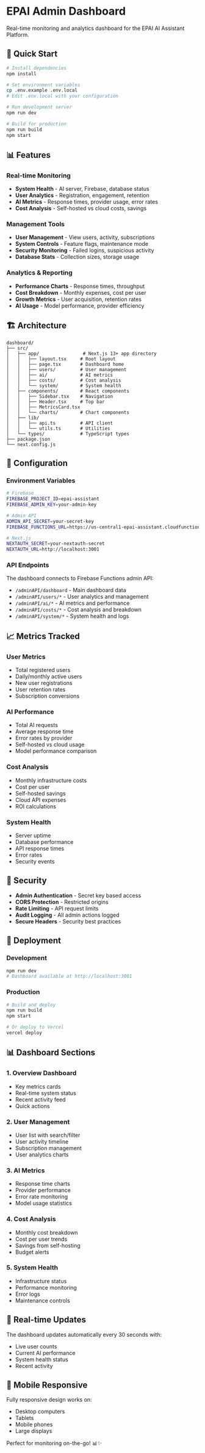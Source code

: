 # EPAI Admin Dashboard

Real-time monitoring and analytics dashboard for the EPAI AI Assistant Platform.

## 🚀 Quick Start

```bash
# Install dependencies
npm install

# Set environment variables
cp .env.example .env.local
# Edit .env.local with your configuration

# Run development server
npm run dev

# Build for production
npm run build
npm start
```

## 📊 Features

### Real-time Monitoring
- **System Health** - AI server, Firebase, database status
- **User Analytics** - Registration, engagement, retention
- **AI Metrics** - Response times, provider usage, error rates
- **Cost Analysis** - Self-hosted vs cloud costs, savings

### Management Tools
- **User Management** - View users, activity, subscriptions
- **System Controls** - Feature flags, maintenance mode
- **Security Monitoring** - Failed logins, suspicious activity
- **Database Stats** - Collection sizes, storage usage

### Analytics & Reporting
- **Performance Charts** - Response times, throughput
- **Cost Breakdown** - Monthly expenses, cost per user
- **Growth Metrics** - User acquisition, retention rates
- **AI Usage** - Model performance, provider efficiency

## 🏗️ Architecture

```
dashboard/
├── src/
│   ├── app/                # Next.js 13+ app directory
│   │   ├── layout.tsx     # Root layout
│   │   ├── page.tsx       # Dashboard home
│   │   ├── users/         # User management
│   │   ├── ai/            # AI metrics
│   │   ├── costs/         # Cost analysis
│   │   └── system/        # System health
│   ├── components/        # React components
│   │   ├── Sidebar.tsx    # Navigation
│   │   ├── Header.tsx     # Top bar
│   │   ├── MetricsCard.tsx
│   │   └── charts/        # Chart components
│   ├── lib/
│   │   ├── api.ts         # API client
│   │   └── utils.ts       # Utilities
│   └── types/             # TypeScript types
├── package.json
└── next.config.js
```

## 🔧 Configuration

### Environment Variables
```bash
# Firebase
FIREBASE_PROJECT_ID=epai-assistant
FIREBASE_ADMIN_KEY=your-admin-key

# Admin API
ADMIN_API_SECRET=your-secret-key
FIREBASE_FUNCTIONS_URL=https://us-central1-epai-assistant.cloudfunctions.net

# Next.js
NEXTAUTH_SECRET=your-nextauth-secret
NEXTAUTH_URL=http://localhost:3001
```

### API Endpoints
The dashboard connects to Firebase Functions admin API:
- `/adminAPI/dashboard` - Main dashboard data
- `/adminAPI/users/*` - User analytics and management
- `/adminAPI/ai/*` - AI metrics and performance
- `/adminAPI/costs/*` - Cost analysis and breakdown
- `/adminAPI/system/*` - System health and logs

## 📈 Metrics Tracked

### User Metrics
- Total registered users
- Daily/monthly active users
- New user registrations
- User retention rates
- Subscription conversions

### AI Performance
- Total AI requests
- Average response time
- Error rates by provider
- Self-hosted vs cloud usage
- Model performance comparison

### Cost Analysis
- Monthly infrastructure costs
- Cost per user
- Self-hosted savings
- Cloud API expenses
- ROI calculations

### System Health
- Server uptime
- Database performance
- API response times
- Error rates
- Security events

## 🔐 Security

- **Admin Authentication** - Secret key based access
- **CORS Protection** - Restricted origins
- **Rate Limiting** - API request limits
- **Audit Logging** - All admin actions logged
- **Secure Headers** - Security best practices

## 🚀 Deployment

### Development
```bash
npm run dev
# Dashboard available at http://localhost:3001
```

### Production
```bash
# Build and deploy
npm run build
npm start

# Or deploy to Vercel
vercel deploy
```

## 📊 Dashboard Sections

### 1. Overview Dashboard
- Key metrics cards
- Real-time system status
- Recent activity feed
- Quick actions

### 2. User Management
- User list with search/filter
- User activity timeline
- Subscription management
- User analytics charts

### 3. AI Metrics
- Response time charts
- Provider performance
- Error rate monitoring
- Model usage statistics

### 4. Cost Analysis
- Monthly cost breakdown
- Cost per user trends
- Savings from self-hosting
- Budget alerts

### 5. System Health
- Infrastructure status
- Performance monitoring
- Error logs
- Maintenance controls

## 🔄 Real-time Updates

The dashboard updates automatically every 30 seconds with:
- Live user counts
- Current AI performance
- System health status
- Recent activity

## 📱 Mobile Responsive

Fully responsive design works on:
- Desktop computers
- Tablets
- Mobile phones
- Large displays

Perfect for monitoring on-the-go! 📊✨